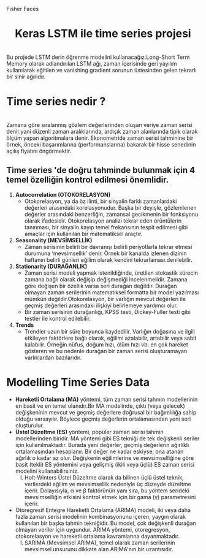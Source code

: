 Fisher Faces<center><b><h1>Keras LSTM ile time series projesi</h1></b></center>
<br>
Bu projede LSTM derin öğrenme modelini kullanacağız.Long-Short Term Memory olarak adlandırılan LSTM ağı, zaman içerisinde geri yayılım kullanılarak eğitilen ve vanishing gradient sorunun üstesinden gelen tekrarlı bir sinir ağırıdır.
</br>
<h1></h1>
<h1>Time series nedir ?</h1>
<br>
Zamana göre sıralanmış gözlem değerlerinden oluşan veriye zaman serisi denir.yani düzenli zaman aralıklarında, ardışık zaman alanlarında tipik olarak ölçüm yapan algoritmalara denir. Ekonometride zaman serisi tahminine bir örnek, önceki başarımlarına (performanslarına) bakarak bir hisse senedinin açılış fiyatını öngörmektir.
</br>
<h2>
Time series 'de doğru tahminde bulunmak için 4 temel özelliğin kontrol edilmesi önemlidir.
</h2>
<ol type="1">
<li>
<b>
    Autocorrelation (OTOKORELASYON)
</b>
    <ul>
        <li>
        Otokorelasyon, ya da öz ilinti, bir sinyalin farklı zamanlardaki değerleri arasındaki korelasyonudur. Başka bir deyişle, gözlemlenen değerler arasındaki benzerliğin, zamansal gecikmenin bir fonksiyonu olarak ifadesidir. Otokorelasyon analizi tekrar eden örüntülerin tanınması, bir sinyalin kayıp temel frekansının tespit edilmesi gibi amaçlar için kullanılan bir matematiksel araçtır. 
        </li>
    </ul>
</li>
<li>
<b>
    Seasonality (MEVSİMSELLİK)
</b>
 <ul>
        <li>
      Zaman serisinin belirli bir davranışı belirli periyotlarla tekrar etmesi durumuna ‘mevsimsellik’ denir. Örnek bir kanalda izlenen dizinin haftanın belirli günleri eğilim olarak kendini tekrarlaması.denilebilir.
        </li>
    </ul>
</li>
<li>
<b>
    Stationarity (DURAĞANLIK)
</b>
 <ul>
        <li>
      Zaman serisi modeli yapmak istenildiğinde, üretilen stokastik sürecin zamana bağlı olarak değişip değişmediği incelenmelidir. Zamana göre değişen bir özellik varsa seri durağan değildir. Durağan olmayan zaman serilerinin matematiksel formatta bir model yazılması mümkün değildir.Otokorelasyon, bir varlığın mevcut değerleri ile geçmiş değerleri arasındaki ilişkiyi belirlemeye yardımcı olur.
        </li>
        <li>
         Bir zaman serisinin durağanlığı, KPSS testi, Dickey-Fuller testi gibi testler ile kontrol edilebilir.
        </li>
    </ul>
</li>

<li>
<b>
    Trends
</b>
 <ul>
        <li>
    Trendler uzun bir süre boyunca kaydedilir. Varlığın doğasına ve ilgili etkileyen faktörlere bağlı olarak, eğilimi azalabilir, artabilir veya sabit kalabilir. Örneğin nüfus, doğum hızı, ölüm hızı vb. en çok hareket gösteren ve bu nedenle durağan bir zaman serisi oluşturamayan varlıklardan bazılarıdır.
        </li>
    </ul>
</li>
</ol>

<h1>Modelling Time Series Data</h1>
<ul>
<li>
<b>Hareketli Ortalama (MA)</b> yöntemi, tüm zaman serisi tahmin modellerinin en basit ve en temel olanıdır.Bir MA modelinde, çıktı (veya gelecek) değişkeninin mevcut ve geçmiş değerlere doğrusal bir bağımlılığa sahip olduğu varsayılır. Böylece geçmiş değerlerin ortalamasından yeni seri oluşturulur.
</li>
<li>
<b>Üstel Düzeltme (ES)</b> yöntemi, popüler zaman serisi tahmin modellerinden biridir. MA yöntemi gibi ES tekniği de tek değişkenli seriler için kullanılmaktadır. Burada yeni değerler, geçmiş değerlerin ağırlıklı ortalamasından hesaplanır. Bir değer ne kadar eskiyse, ona atanan ağırlık o kadar az olur. Değişkenin eğilimlerine ve mevsimselliğine göre basit (tekli) ES yöntemini veya gelişmiş (ikili veya üçlü) ES zaman serisi modelini kullanabilirsiniz.
<ol type='I'>
<li>
Holt-Winters Üstel Düzeltme olarak da bilinen üçlü üstel teknik, verilerdeki eğilim ve mevsimsellik nedeniyle üç düzeyde düzeltme içerir. Dolayısıyla, α ve β faktörünün yanı sıra, bu yöntem serideki mevsimselliğin etkisini kontrol etmek için bir gama (γ) parametresini içerir.
</li>
</ol>
</li>
<li>
Otoregresif Entegre Hareketli Ortalama (ARIMA) modeli, iki veya daha fazla zaman serisi modelinin kombinasyonunu içeren, yaygın olarak kullanılan bir başka tahmin tekniğidir. Bu model, çok değişkenli durağan olmayan veriler için uygundur. ARIMA yöntemi, otoregresyon, otokorelasyon ve hareketli ortalama kavramlarına dayanmaktadır.
<ol type='I'>
<li>
SARIMA (Mevsimsel ARIMA), temel olarak zaman serilerinin mevsimsel unsurunu dikkate alan ARIMA'nın bir uzantısıdır.
</li>
</ol>
</li>
</ul>

